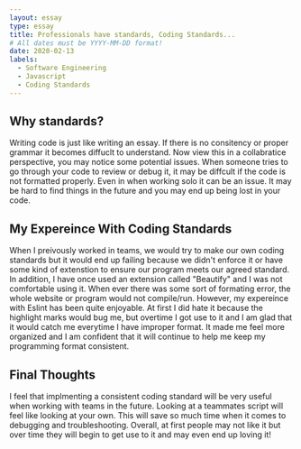 ```yaml
---
layout: essay
type: essay
title: Professionals have standards, Coding Standards...
# All dates must be YYYY-MM-DD format!
date: 2020-02-13
labels:
  - Software Engineering
  - Javascript
  - Coding Standards
---
```



## Why standards?
Writing code is just like writing an essay. If there is no consitency or proper grammar it becomes diffuclt to understand. Now view this in a collabratice perspective, you may notice some potential issues. When someone tries to go through your code to review or debug it, it may be diffcult if the code is not formatted properly. Even in when working solo it can be an issue. It may be hard to find things in the future and you may end up being lost in your code. 

## My Expereince With Coding Standards
When I preivously worked in teams, we would try to make our own coding standards but it would end up failing because we didn't enforce it or have some kind of extenstion to ensure our program meets our agreed standard. In addition, I have once used an extension called "Beautify" and I was not comfortable using it. When ever there was some sort of formating error, the whole website or program would not compile/run. However, my expereince with Eslint has been quite enjoyable. At first I did hate it because the highlight marks would bug me, but overtime I got use to it and I am glad that it would catch me everytime I have improper format. It made me feel more organized and I am confident that it will continue to help me keep my programming format consistent.

## Final Thoughts
I feel that implmenting a consistent coding standard will be very useful when working with teams in the future. Looking at a teammates script will feel like looking at your own. This will save so much time when it comes to debugging and troubleshooting. Overall, at first people may not like it but over time they will begin to get use to it and may even end up loving it!